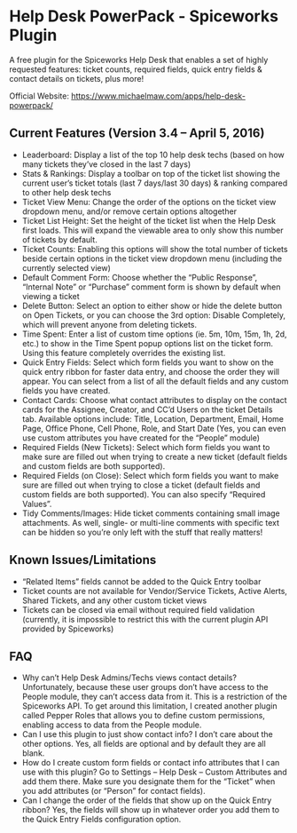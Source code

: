 # Help Desk PowerPack - Spiceworks Plugin

A free plugin for the Spiceworks Help Desk that enables a set of highly requested features: ticket counts, required fields, quick entry fields & contact details on tickets, plus more!

Official Website: https://www.michaelmaw.com/apps/help-desk-powerpack/

## Current Features (Version 3.4 – April 5, 2016)

- Leaderboard: Display a list of the top 10 help desk techs (based on how many tickets they’ve closed in the last 7 days)
- Stats & Rankings: Display a toolbar on top of the ticket list showing the current user’s ticket totals (last 7 days/last 30 days) & ranking compared to other help desk techs
- Ticket View Menu: Change the order of the options on the ticket view dropdown menu, and/or remove certain options altogether
- Ticket List Height: Set the height of the ticket list when the Help Desk first loads. This will expand the viewable area to only show this number of tickets by default.
- Ticket Counts: Enabling this options will show the total number of tickets beside certain options in the ticket view dropdown menu (including the currently selected view)
- Default Comment Form: Choose whether the “Public Response”, “Internal Note” or “Purchase” comment form is shown by default when viewing a ticket
- Delete Button: Select an option to either show or hide the delete button on Open Tickets, or you can choose the 3rd option: Disable Completely, which will prevent anyone from deleting tickets.
- Time Spent: Enter a list of custom time options (ie. 5m, 10m, 15m, 1h, 2d, etc.) to show in the Time Spent popup options list on the ticket form. Using this feature completely overrides the existing list.
- Quick Entry Fields: Select which form fields you want to show on the quick entry ribbon for faster data entry, and choose the order they will appear. You can select from a list of all the default fields and any custom fields you have created.
- Contact Cards: Choose what contact attributes to display on the contact cards for the Assignee, Creator, and CC’d Users on the ticket Details tab. Available options include: Title, Location, Department, Email, Home Page, Office Phone, Cell Phone, Role, and Start Date (Yes, you can even use custom attributes you have created for the “People” module)
- Required Fields (New Tickets): Select which form fields you want to make sure are filled out when trying to create a new ticket (default fields and custom fields are both supported).
- Required Fields (on Close): Select which form fields you want to make sure are filled out when trying to close a ticket (default fields and custom fields are both supported). You can also specify “Required Values”.
- Tidy Comments/Images: Hide ticket comments containing small image attachments. As well, single- or multi-line comments with specific text can be hidden so you’re only left with the stuff that really matters!

## Known Issues/Limitations

- “Related Items” fields cannot be added to the Quick Entry toolbar
- Ticket counts are not available for Vendor/Service Tickets, Active Alerts, Shared Tickets, and any other custom ticket views
- Tickets can be closed via email without required field validation (currently, it is impossible to restrict this with the current plugin API provided by Spiceworks)

## FAQ

- Why can’t Help Desk Admins/Techs views contact details? Unfortunately, because these user groups don’t have access to the People module, they can’t access data from it. This is a restriction of the Spiceworks API. To get around this limitation, I created another plugin called Pepper Roles that allows you to define custom permissions, enabling access to data from the People module.
- Can I use this plugin to just show contact info? I don’t care about the other options. Yes, all fields are optional and by default they are all blank.
- How do I create custom form fields or contact info attributes that I can use with this plugin? Go to Settings – Help Desk – Custom Attributes and add them there. Make sure you designate them for the “Ticket” when you add attributes (or “Person” for contact fields).
- Can I change the order of the fields that show up on the Quick Entry ribbon? Yes, the fields will show up in whatever order you add them to the Quick Entry Fields configuration option.
